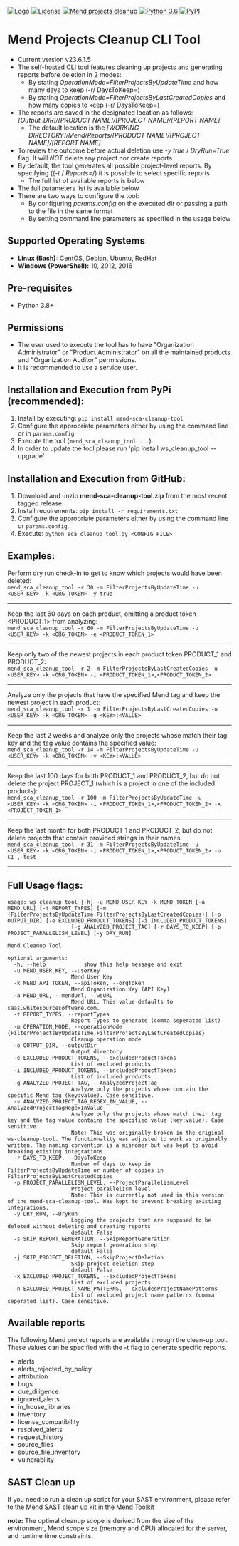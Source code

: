 [![Logo](https://resources.mend.io/mend-sig/logo/mend-dark-logo-horizontal.png)](https://www.mend.io/)
[![License](https://img.shields.io/badge/License-Apache%202.0-yellowgreen.svg)](https://opensource.org/licenses/Apache-2.0)
[![Mend projects cleanup](https://github.com/whitesource-ps/ws-cleanup-tool/actions/workflows/ci.yml/badge.svg)](https://github.com/whitesource-ps/ws-cleanup-tool/actions/workflows/ci.yml)
[![Python 3.6](https://upload.wikimedia.org/wikipedia/commons/thumb/8/8c/Blue_Python_3.6%2B_Shield_Badge.svg/86px-Blue_Python_3.6%2B_Shield_Badge.svg.png)](https://www.python.org/downloads/release/python-360/)
[![PyPI](https://img.shields.io/pypi/v/ws-cleanup-tool?style=plastic)](https://pypi.org/project/ws-cleanup-tool/)

# Mend Projects Cleanup CLI Tool
* Current version v23.6.1.5
* The self-hosted CLI tool features cleaning up projects and generating reports before deletion in 2 modes:
  * By stating _OperationMode=FilterProjectsByUpdateTime_ and how many days to keep (-r/ DaysToKeep=)
  * By stating _OperationMode=FilterProjectsByLastCreatedCopies_ and how many copies to keep (-r/ DaysToKeep=)
* The reports are saved in the designated location as follows: _[Output_DIR]/[PRODUCT NAME]/[PROJECT NAME]/[REPORT NAME]_  
  * The default location is the _[WORKING DIRECTORY]/Mend/Reports/[PRODUCT NAME]/[PROJECT NAME]/[REPORT NAME]_
* To review the outcome before actual deletion use _-y true_ / _DryRun=True_ flag. It will _NOT_ delete any project nor create reports 
* By default, the tool generates all possible project-level reports. By specifying ((_-t_ / _Reports=_/) it is possible to select specific reports
  * The full list of available reports is below
* The full parameters list is available below
* There are two ways to configure the tool:
  * By configuring _params.config_ on the executed dir or passing a path to the file in the same format
  * By setting command line parameters as specified in the usage below
  
## Supported Operating Systems
- **Linux (Bash):**	CentOS, Debian, Ubuntu, RedHat
- **Windows (PowerShell):**	10, 2012, 2016

## Pre-requisites 
* Python 3.8+

## Permissions
* The user used to execute the tool has to have "Organization Administrator" or "Product Administrator" on all the maintained products and "Organization Auditor" permissions. 
* It is recommended to use a service user.

## Installation and Execution from PyPi (recommended):
1. Install by executing: `pip install mend-sca-cleanup-tool`
2. Configure the appropriate parameters either by using the command line or in `params.config`.
3. Execute the tool (`mend_sca_cleanup_tool ...`).
4. In order to update the tool please run 'pip install ws_cleanup_tool --upgrade'

## Installation and Execution from GitHub:
1. Download and unzip **mend-sca-cleanup-tool.zip** from the most recent tagged release.
2. Install requirements: `pip install -r requirements.txt`
3. Configure the appropriate parameters either by using the command line or `params.config`.
4. Execute: `python sca_cleanup_tool.py <CONFIG_FILE>` 

## Examples:
Perform dry run check-in to get to know which projects would have been deleted:  
`mend_sca_cleanup_tool -r 30 -m FilterProjectsByUpdateTime -u <USER_KEY> -k <ORG_TOKEN> -y true`

---

Keep the last 60 days on each product, omitting a product token <PRODUCT_1> from analyzing:  
`mend_sca_cleanup_tool -r 60 -m FilterProjectsByUpdateTime -u <USER_KEY> -k <ORG_TOKEN> -e <PRODUCT_TOKEN_1>`

---

Keep only two of the newest projects in each product token PRODUCT_1 and PRODUCT_2:  
`mend_sca_cleanup_tool -r 2 -m FilterProjectsByLastCreatedCopies -u <USER_KEY> -k <ORG_TOKEN> -i <PRODUCT_TOKEN_1>,<PRODUCT_TOKEN_2>`

---

Analyze only the projects that have the specified Mend tag and keep the newest project in each product:  
`mend_sca_cleanup_tool -r 1 -m FilterProjectsByLastCreatedCopies -u <USER_KEY> -k <ORG_TOKEN> -g <KEY>:<VALUE>`

---

Keep the last 2 weeks and analyze only the projects whose match their tag key and the tag value contains the specified value:  
`mend_sca_cleanup_tool -r 14 -m FilterProjectsByUpdateTime -u <USER_KEY> -k <ORG_TOKEN> -v <KEY>:<VALUE>`

---

Keep the last 100 days for both PRODUCT_1 and PRODUCT_2, but do not delete the project PROJECT_1 (which is a project in one of the included products):  
`mend_sca_cleanup_tool -r 100 -m FilterProjectsByUpdateTime -u <USER_KEY> -k <ORG_TOKEN> -i <PRODUCT_TOKEN_1>,<PRODUCT_TOKEN_2> -x <PROJECT_TOKEN_1>`

---

Keep the last month for both PRODUCT_1 and PRODUCT_2, but do not delete projects that contain provided strings in their names:  
`mend_sca_cleanup_tool -r 31 -m FilterProjectsByUpdateTime -u <USER_KEY> -k <ORG_TOKEN> -i <PRODUCT_TOKEN_1>,<PRODUCT_TOKEN_2> -n CI_,-test`

---


## Full Usage flags:
```shell
usage: ws_cleanup_tool [-h] -u MEND_USER_KEY -k MEND_TOKEN [-a MEND_URL] [-t REPORT_TYPES] [-m {FilterProjectsByUpdateTime,FilterProjectsByLastCreatedCopies}] [-o OUTPUT_DIR] [-e EXCLUDED_PRODUCT_TOKENS] [-i INCLUDED_PRODUCT_TOKENS]
                    [-g ANALYZED_PROJECT_TAG] [-r DAYS_TO_KEEP] [-p PROJECT_PARALLELISM_LEVEL] [-y DRY_RUN]

Mend Cleanup Tool

optional arguments:
  -h, --help            show this help message and exit
  -u MEND_USER_KEY, --userKey 
                    Mend User Key
  -k MEND_API_TOKEN, --apiToken, --orgToken
                    Mend Organization Key (API Key)
  -a MEND_URL, --mendUrl, --wsURL
                    Mend URL. This value defaults to saas.whitesourcesoftware.com.
  -t REPORT_TYPES, --reportTypes
                    Report Types to generate (comma seperated list)
  -m OPERATION_MODE, --operationMode {FilterProjectsByUpdateTime,FilterProjectsByLastCreatedCopies}
                    Cleanup operation mode
  -o OUTPUT_DIR, --outputDir
                    Output directory
  -e EXCLUDED_PRODUCT_TOKENS, --excludedProductTokens
                    List of excluded products
  -i INCLUDED_PRODUCT_TOKENS, --includedProductTokens
                    List of included products
  -g ANALYZED_PROJECT_TAG, --AnalyzedProjectTag
                    Analyze only the projects whose contain the specific Mend tag (key:value). Case sensitive.
  -v ANALYZED_PROJECT_TAG_REGEX_IN_VALUE, --AnalyzedProjectTagRegexInValue
                    Analyze only the projects whose match their tag key and the tag value contains the specified value (key:value). Case sensitive.
                    Note: This was originally broken in the original ws-cleanup-tool. The functionality was adjusted to work as originally written. The naming convention is a misnomer but was kept to avoid breaking existing integrations.
  -r DAYS_TO_KEEP, --DaysToKeep
                    Number of days to keep in FilterProjectsByUpdateTime or number of copies in FilterProjectsByLastCreatedCopies
  -p PROJECT_PARALLELISM_LEVEL, --ProjectParallelismLevel
                    Project parallelism level
                    Note: This is currently not used in this version of the mend-sca-cleanup-tool. Was kept to prevent breaking existing integrations.
  -y DRY_RUN, --DryRun
                    Logging the projects that are supposed to be deleted without deleting and creating reports
                    default False
  -s SKIP_REPORT_GENERATION, --SkipReportGeneration
                    Skip report generation step
                    default False
  -j SKIP_PROJECT_DELETION, --SkipProjectDeletion
                    Skip project deletion step
                    default False                                        
  -x EXCLUDED_PROJECT_TOKENS, --excludedProjectTokens
                    List of excluded projects
  -n EXCLUDED_PROJECT_NAME_PATTERNS, --excludedProjectNamePatterns
                    List of excluded project name patterns (comma seperated list). Case sensitive.            
```

## Available reports
The following Mend project reports are available through the clean-up tool. These values can be specified with the -t flag to generate specific reports.
* alerts
* alerts_rejected_by_policy
* attribution
* bugs
* due_diligence
* ignored_alerts
* in_house_libraries
* inventory
* license_compatibility
* resolved_alerts
* request_history
* source_files
* source_file_inventory
* vulnerability

## SAST Clean up
If you need to run a clean up script for your SAST environment, please refer to the Mend SAST clean up kit in the [Mend Toolkit](https://github.com/mend-toolkit/mend-examples/tree/main/Scripts/Mend%20SAST) 

**note:** The optimal cleanup scope is derived from the size of the environment, Mend scope size (memory and CPU) allocated for the server, and runtime time constraints.    


